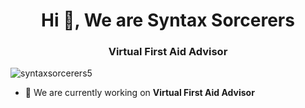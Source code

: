 <h1 align="center">Hi 👋, We are Syntax Sorcerers</h1>
<h3 align="center">Virtual First Aid Advisor</h3>

<p align="left"> <img src="https://komarev.com/ghpvc/?username=syntaxsorcerers5&label=Profile%20views&color=0e75b6&style=flat" alt="syntaxsorcerers5" /> </p>

- 🔭 We are currently working on **Virtual First Aid Advisor**

<p align="left">
</p>
